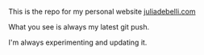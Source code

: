 This is the repo for my personal website [juliadebelli.com](https://juliadebelli.com) 

What you see is always my latest git push.

I'm always experimenting and updating it.
